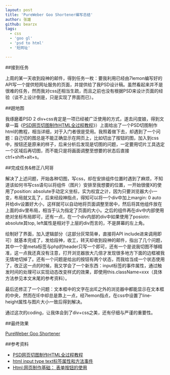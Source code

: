 ```yaml
---
layout: post
title: 'PureWeber Goo Shortener编写总结'
author: 张雄
github: bearzx
tags:
  - css
  - 'goo gl'
  - 'psd to html'
  - '短网址'

---
```


##接到任务

上周的某一天收到段神的邮件，得到任务一枚：要我利用已经由7lemon编写好的API写一个提供短网址服务的页面，并提供给了我PSD设计稿。虽然看起来并不是很难的任务，然而我对css还相当生疏，而且之前也没有根据PSD来设计页面的经验（谈不上设计倒是，只是实现了界面而已）。

##趟地图

我琢磨着PSD 2 div+css肯定是一项已经被广泛使用的方式，遂去问度娘，得到文章一篇《<a href="http://www.uimaker.com/plus/view.php?aid=3379">PSD网页切图制作HTML全过程教程</a>》）上面给出了一个PSD切图制作html的教程，相当详细，对于入门者很是受用。我照着做下去，却遇到了一个问题：自己切的图总是不能正确显示在网页上，比如切出了按钮的图，加入到css中，按钮还是原来的样子，后来分析后发现是切图的问题，一定要用切片工具选定一个区域后再切图，而不能只是将画面调整至想要的状态后直接ctrl+shift+alt+s。

##完成任务&amp;修正八阿哥

解决了上述问题，开始各种切图，写css，却在安排组件位置时遇到了麻烦，不知道该如何书写css语句以将组件（图片）安排至我想要的位置，一开始很傻X的使用了position: absolute手动定义坐标，实为权宜之计，因为只要浏览器大小一变，布局就又乱了，后来经段神指点，得知可以将一个div中加上margin: 0 auto并给div设置好大小，这样就可以自动地将页面调整至居中，然后将其他组件放在上面的div里布局，相当于认为指定了页面的大小。之后的组件再在div中内部使用绝对坐标布局即可，还有一点，在一个div内部的div中如果使用了posiotn: absolute其top, left属性是相对于上层的div而言的，不是屏幕的左上角。

绘制好了界面，加入逻辑部分（这部分灰常简单，直接将API include进来调用即可）就基本完成了，发给段神，收工，转天却收到段神的邮件，指出了几个问题，其中一个是meta标签与php的header只写一个即可，还有一个是说我切图不够精准，这一点我还真没有注意，打开浏览器放大几倍才发现很多地方下面的边框被我无情地切掉了。还有一个问题是给出的按钮有两个状态，而我给当成一个状态使用了，改正这一点的时候，我又学会了一个新东西：input标签的事件属性，通过触发时间的处理可以实现动态改变样式的效果，即使用this.className=xxx（具体方法参见本文末尾的参考资料）。

最后还修正了一个问题：文本框中的文字在出IE之外的浏览器中都能显示在文本框的中央，然而在IE中却总是靠上一点，经7lemon指点，在css中设置了line-height属性与图片大小一致后得到解决。

通过这次的coding，让我体会到了div+css之美，还有仔细与严谨的重要性。

##最终效果

[PureWeber Goo Shortener](http://www.pureweber.com/works/short/)

##参考资料

 - <a href="http://www.uimaker.com/plus/view.php?aid=3379">PSD网页切图制作HTML全过程教程</a>
 - <a href="http://apps.hi.baidu.com/share/detail/16856547">html input type text标签属性和方法事件</a>
 - <a href="http://www.ninedns.com/html/20074221602392639.html">Html:网页制作基础： 表单按钮的使用</a>

